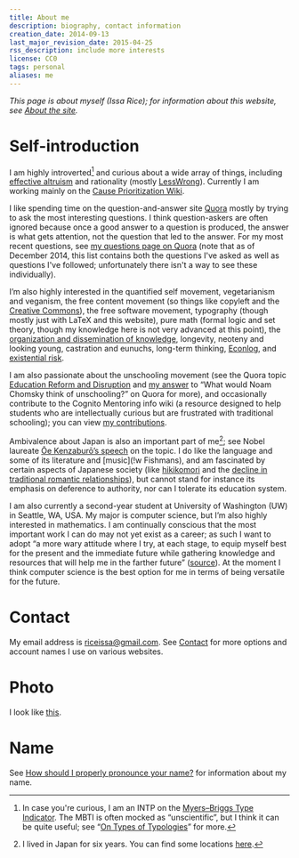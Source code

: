 ```yaml
---
title: About me
description: biography, contact information
creation_date: 2014-09-13
last_major_revision_date: 2015-04-25
rss_description: include more interests
license: CC0
tags: personal
aliases: me
---
```


*This page is about myself (Issa Rice); for information about this
website, see [About the site]().*

# Self-introduction

I am highly introverted[^mbti] and curious about a wide array of things,
including [effective altruism]() and rationality (mostly [LessWrong]()).
Currently I am working mainly on the [Cause Prioritization Wiki][cp].

[cp]: http://causeprioritization.org/

[^mbti]: In case you're curious, I am an INTP on the [Myers–Briggs Type
Indicator](!w).  The MBTI is often mocked as “unscientific”, but I think
it can be quite useful; see “[On Types of Typologies]” for more.

[On Types of Typologies]: http://slatestarcodex.com/2014/05/27/on-types-of-typologies/

I like spending time on the question-and-answer site [Quora]() mostly by
trying to ask the most interesting questions.  I think question-askers
are often ignored because once a good answer to a question is produced,
the answer is what gets attention, not the question that led to the
answer.  For my most recent questions, see [my questions page on
Quora][my qs] (note that as of December 2014, this list contains both
the questions I've asked as well as questions I've followed;
unfortunately there isn't a way to see these individually).

[my qs]: https://www.quora.com/Issa-Rice/questions

I’m also highly interested in the quantified self movement,
vegetarianism and veganism, the free content movement (so things like
copyleft and the [Creative Commons](!w)), the free software movement,
typography (though mostly just with LaTeX and this website), pure math
(formal logic and set theory, though my knowledge here is not very
advanced at this point), the [organization and dissemination of
knowledge](content-creation), longevity, neoteny and looking young,
castration and eunuchs, long-term thinking, [Econlog](), and
[existential risk].

[existential risk]: http://www.nickbeckstead.com/research

I am also passionate about the unschooling movement (see the Quora topic
[Education Reform and Disruption] and [my answer][chomsky usch] to “What
would Noam Chomsky think of unschooling?” on Quora for more), and
occasionally contribute to the Cognito Mentoring info wiki (a resource
designed to help students who are intellectually curious but are
frustrated with traditional schooling); you can view [my
contributions][cm cont].

[Education Reform and Disruption]: https://www.quora.com/Education-Reform-and-Disruption
[chomsky usch]: https://www.quora.com/What-would-Noam-Chomsky-think-of-unschooling/answer/Issa-Rice
[cm cont]: http://info.cognitomentoring.org/wiki/Special:Contributions/Riceissa

Ambivalence about Japan is also an important part of me[^japan]; see
Nobel laureate [Ōe Kenzaburō’s speech][oe speech] on the topic.  I do
like the language and some of its literature and [music](!w Fishmans), and am fascinated by certain
aspects of Japanese society (like [hikikomori](!w) and the [decline in
traditional romantic relationships][japan sex]), but cannot stand for
instance its emphasis on deference to authority, nor can I tolerate its
education system.

[oe speech]: http://www.nobelprize.org/nobel_prizes/literature/laureates/1994/oe-lecture.html
[japan sex]: http://www.webcitation.org/query?url=http%3A%2F%2Fwww.theguardian.com%2Fworld%2F2013%2Foct%2F20%2Fyoung-people-japan-stopped-having-sex&date=2014-11-16

[^japan]: I lived in Japan for six years.  You can find some locations
[here](https://www.quora.com/Issa-Rice/about).

I am also currently a second-year student at University of Washington
(UW) in Seattle, WA, USA.  My major is computer science, but
I’m also highly interested in mathematics.  I am continually
conscious that the most important work I can do may not yet exist as a
career; as such I want to adopt “a more wary attitude where I try, at
each stage, to equip myself best for the present and the immediate
future while gathering knowledge and resources that will help me in the
farther future” ([source][vipul future]).  At the moment I think
computer science is the best option for me in terms of being versatile
for the future.

[vipul future]: https://whatisresearch.wordpress.com/2007/08/30/to-be-set-aside/

# Contact

My email address is [riceissa@gmail.com][email].  See [Contact]() for
more options and account names I use on various websites.

[email]: mailto:riceissa@gmail.com

# Photo

I look like [this](identification-photo.jpg).

# Name

See [How should I properly pronounce your name?]() for information about
my name.
